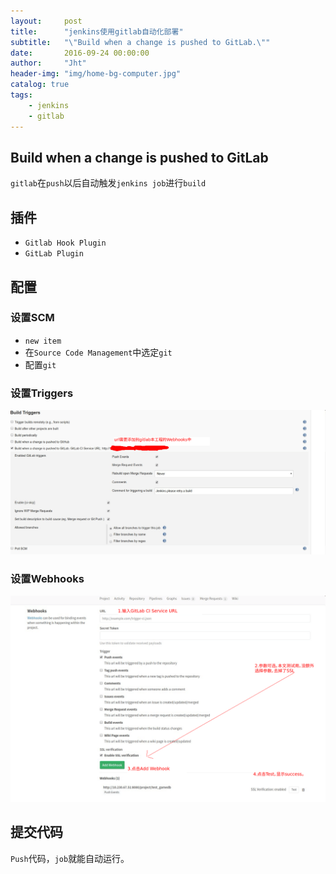 ```yaml
---
layout:     post
title:      "jenkins使用gitlab自动化部署"
subtitle:   "\"Build when a change is pushed to GitLab.\""
date:       2016-09-24 00:00:00
author:     "Jht"
header-img: "img/home-bg-computer.jpg"
catalog: true
tags:
    - jenkins
    - gitlab
---
```




## Build when a change is pushed to GitLab

`gitlab`在`push`以后自动触发`jenkins job`进行`build`

## 插件

- `Gitlab Hook Plugin`
- `GitLab Plugin`

## 配置

### 设置SCM

- `new item`
- 在`Source Code Management`中选定`git`
- 配置`git`

### 设置Triggers

![img](/img/in-post/jenkins-auto-build-gitlab/gitlab-hook.png)

### 设置Webhooks

![img](/img/in-post/jenkins-auto-build-gitlab/webhook.png)

## 提交代码

`Push`代码，`job`就能自动运行。


